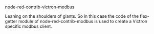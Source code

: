node-red-contrib-victron-modbus

Leaning on the shoulders of giants. So in this case the code of
the flex-getter module of node-red-contrib-modbus is used to
create a Victron specific modbus client.
